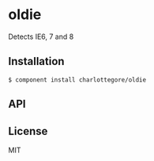 
# oldie

  Detects IE6, 7 and 8

## Installation

    $ component install charlottegore/oldie

## API

   

## License

  MIT
